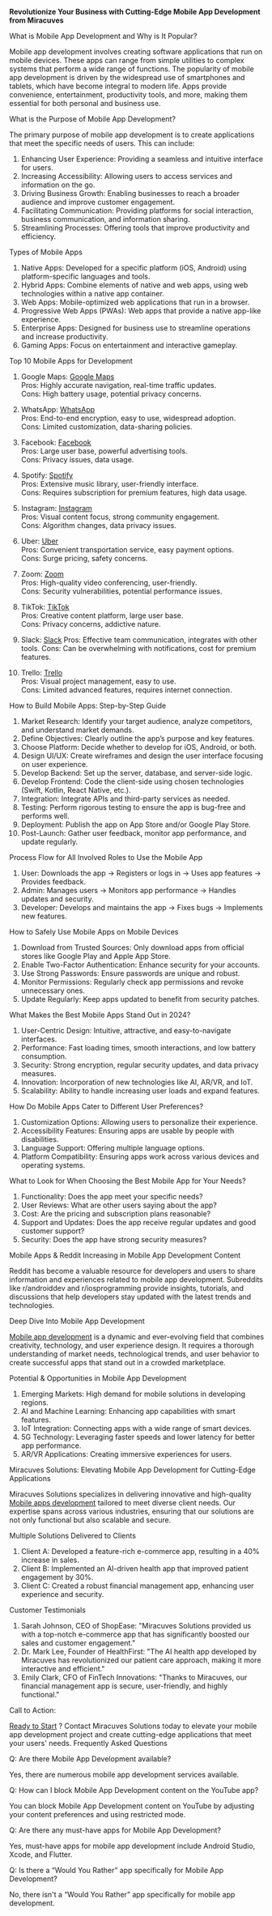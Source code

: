 **Revolutionize Your Business with Cutting-Edge Mobile App Development from Miracuves**

What is Mobile App Development and Why is It Popular?

Mobile app development involves creating software applications that run on mobile devices. These apps can range from simple utilities to complex systems that perform a wide range of functions. The popularity of mobile app development is driven by the widespread use of smartphones and tablets, which have become integral to modern life. Apps provide convenience, entertainment, productivity tools, and more, making them essential for both personal and business use.

What is the Purpose of Mobile App Development?

The primary purpose of mobile app development is to create applications that meet the specific needs of users. This can include:

1. Enhancing User Experience: Providing a seamless and intuitive interface for users.
2. Increasing Accessibility: Allowing users to access services and information on the go.
3. Driving Business Growth: Enabling businesses to reach a broader audience and improve customer engagement.
4. Facilitating Communication: Providing platforms for social interaction, business communication, and information sharing.
5. Streamlining Processes: Offering tools that improve productivity and efficiency.

Types of Mobile Apps

1. Native Apps: Developed for a specific platform (iOS, Android) using platform-specific languages and tools.
2. Hybrid Apps: Combine elements of native and web apps, using web technologies within a native app container.
3. Web Apps: Mobile-optimized web applications that run in a browser.
4. Progressive Web Apps (PWAs): Web apps that provide a native app-like experience.
5. Enterprise Apps: Designed for business use to streamline operations and increase productivity.
6. Gaming Apps: Focus on entertainment and interactive gameplay.

Top 10 Mobile Apps for Development

1. Google Maps: <a href="https://www.google.com/maps"> Google Maps</a> <br>
Pros: Highly accurate navigation, real-time traffic updates. <br>
Cons: High battery usage, potential privacy concerns.

2. WhatsApp: <a href="https://www.whatsapp.com"> WhatsApp</a> <br>
Pros: End-to-end encryption, easy to use, widespread adoption. <br>
Cons: Limited customization, data-sharing policies.

3. Facebook: <a href="https://www.facebook.com">  Facebook</a> <br>
Pros: Large user base, powerful advertising tools. <br>
Cons: Privacy issues, data usage.

4. Spotify: <a href="https://www.spotify.com"> Spotify</a> <br>
Pros: Extensive music library, user-friendly interface. <br>
Cons: Requires subscription for premium features, high data usage.

5. Instagram: <a href="https://www.instagram.com">Instagram</a> <br>
Pros: Visual content focus, strong community engagement. <br>
Cons: Algorithm changes, data privacy issues.

6. Uber: <a href="https://www.uber.com">Uber</a> <br>
Pros: Convenient transportation service, easy payment options. <br>
Cons: Surge pricing, safety concerns.

7. Zoom: <a href="https://zoom.us">Zoom</a> <br>
Pros: High-quality video conferencing, user-friendly. <br>
Cons: Security vulnerabilities, potential performance issues.

8. TikTok: <a href="https://www.tiktok.com"> TikTok</a> <br>
Pros: Creative content platform, large user base. <br>
Cons: Privacy concerns, addictive nature.

9. Slack: <a href="https://slack.com">  Slack</a>
Pros: Effective team communication, integrates with other tools.
Cons: Can be overwhelming with notifications, cost for premium features.

10. Trello: <a href="https://trello.com"> Trello</a> <br>
Pros: Visual project management, easy to use.<br>
Cons: Limited advanced features, requires internet connection.

How to Build Mobile Apps: Step-by-Step Guide

1. Market Research: Identify your target audience, analyze competitors, and understand market demands.
2. Define Objectives: Clearly outline the app’s purpose and key features.
3. Choose Platform: Decide whether to develop for iOS, Android, or both.
4. Design UI/UX: Create wireframes and design the user interface focusing on user experience.
5. Develop Backend: Set up the server, database, and server-side logic.
6. Develop Frontend: Code the client-side using chosen technologies (Swift, Kotlin, React Native, etc.).
7. Integration: Integrate APIs and third-party services as needed.
8. Testing: Perform rigorous testing to ensure the app is bug-free and performs well.
9. Deployment: Publish the app on App Store and/or Google Play Store.
10. Post-Launch: Gather user feedback, monitor app performance, and update regularly.

Process Flow for All Involved Roles to Use the Mobile App

1. User: Downloads the app → Registers or logs in → Uses app features → Provides feedback.
2. Admin: Manages users → Monitors app performance → Handles updates and security.
3. Developer: Develops and maintains the app → Fixes bugs → Implements new features.

How to Safely Use Mobile Apps on Mobile Devices

1. Download from Trusted Sources: Only download apps from official stores like Google Play and Apple App Store.
2. Enable Two-Factor Authentication: Enhance security for your accounts.
3. Use Strong Passwords: Ensure passwords are unique and robust.
4. Monitor Permissions: Regularly check app permissions and revoke unnecessary ones.
5. Update Regularly: Keep apps updated to benefit from security patches.

What Makes the Best Mobile Apps Stand Out in 2024?

1. User-Centric Design: Intuitive, attractive, and easy-to-navigate interfaces.
2. Performance: Fast loading times, smooth interactions, and low battery consumption.
3. Security: Strong encryption, regular security updates, and data privacy measures.
4. Innovation: Incorporation of new technologies like AI, AR/VR, and IoT.
5. Scalability: Ability to handle increasing user loads and expand features.

How Do Mobile Apps Cater to Different User Preferences?

1. Customization Options: Allowing users to personalize their experience.
2. Accessibility Features: Ensuring apps are usable by people with disabilities.
3. Language Support: Offering multiple language options.
4. Platform Compatibility: Ensuring apps work across various devices and operating systems.

What to Look for When Choosing the Best Mobile App for Your Needs?

1. Functionality: Does the app meet your specific needs?
2. User Reviews: What are other users saying about the app?
3. Cost: Are the pricing and subscription plans reasonable?
4. Support and Updates: Does the app receive regular updates and good customer support?
5. Security: Does the app have strong security measures?

Mobile Apps & Reddit Increasing in Mobile App Development Content

Reddit has become a valuable resource for developers and users to share information and experiences related to mobile app development. Subreddits like r/androiddev and r/iosprogramming provide insights, tutorials, and discussions that help developers stay updated with the latest trends and technologies.

Deep Dive Into Mobile App Development

<a href="https://miracuves.com/mobile-app-development-ultimate-guide-2024/"> Mobile app development</a> is a dynamic and ever-evolving field that combines creativity, technology, and user experience design. It requires a thorough understanding of market needs, technological trends, and user behavior to create successful apps that stand out in a crowded marketplace.

Potential & Opportunities in Mobile App Development

1. Emerging Markets: High demand for mobile solutions in developing regions.
2. AI and Machine Learning: Enhancing app capabilities with smart features.
3. IoT Integration: Connecting apps with a wide range of smart devices.
4. 5G Technology: Leveraging faster speeds and lower latency for better app performance.
5. AR/VR Applications: Creating immersive experiences for users.

Miracuves Solutions: Elevating Mobile App Development for Cutting-Edge Applications

Miracuves Solutions specializes in delivering innovative and high-quality <a href="https://miracuves.com/mobile-app-development-ultimate-guide-2024/"> Mobile apps development</a> tailored to meet diverse client needs. Our expertise spans across various industries, ensuring that our solutions are not only functional but also scalable and secure.

Multiple Solutions Delivered to Clients

1. Client A: Developed a feature-rich e-commerce app, resulting in a 40% increase in sales.
2. Client B: Implemented an AI-driven health app that improved patient engagement by 30%.
3. Client C: Created a robust financial management app, enhancing user experience and security.

Customer Testimonials

1. Sarah Johnson, CEO of ShopEase: "Miracuves Solutions provided us with a top-notch e-commerce app that has significantly boosted our sales and customer engagement."
2. Dr. Mark Lee, Founder of HealthFirst: "The AI health app developed by Miracuves has revolutionized our patient care approach, making it more interactive and efficient."
3. Emily Clark, CFO of FinTech Innovations: "Thanks to Miracuves, our financial management app is secure, user-friendly, and highly functional."

Call to Action:

<a href="https://miracuves.com/contact/"> Ready to Start</a> ? Contact Miracuves Solutions today to elevate your mobile app development project and create cutting-edge applications that meet your users' needs.
Frequently Asked Questions

Q: Are there Mobile App Development available?

Yes, there are numerous mobile app development services available.

Q: How can I block Mobile App Development content on the YouTube app?

You can block Mobile App Development content on YouTube by adjusting your content preferences and using restricted mode.

Q: Are there any must-have apps for Mobile App Development?

Yes, must-have apps for mobile app development include Android Studio, Xcode, and Flutter.

Q: Is there a “Would You Rather” app specifically for Mobile App Development?

No, there isn't a “Would You Rather” app specifically for mobile app development.


